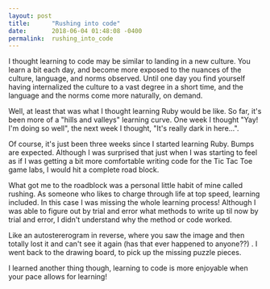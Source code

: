 ```yaml
---
layout: post
title:      "Rushing into code"
date:       2018-06-04 01:48:08 -0400
permalink:  rushing_into_code
---
```



I thought learning to code may be similar to landing in a new culture.  You learn a bit each day, and become more exposed to the nuances of the culture, language, and norms observed.  Until one day you find yourself having internalized the culture to a vast degree in a short time, and the language and the norms come more naturally, on demand.

Well, at least that was what I thought learning Ruby would be like.  So far,  it's been more of a "hills and valleys" learning curve.  One week I thought "Yay! I'm doing so well", the next week I thought, "It's really dark in here...".

Of course, it's just been three weeks since I started learning Ruby.  Bumps are expected.  Although I was surprised that just when I was starting to feel as if I was getting a bit more comfortable writing code for the Tic Tac Toe game labs, I would hit a complete road block.  

What got me to the roadblock was a personal little habit of mine called rushing.  As someone who likes to charge through life at top speed, learning included.  In this case I was missing the whole learning process!  Although I was able to figure out by trial and error what methods to write up til now by trial and error, I didn't understand why the method or code worked. 

Like an autostererogram in reverse, where you saw the image and then totally lost it and can't see it again (has that ever happened to anyone??) . I went back to the drawing board, to pick up the missing puzzle pieces.    

I learned another thing though, learning to code is more enjoyable when your pace allows for learning!

